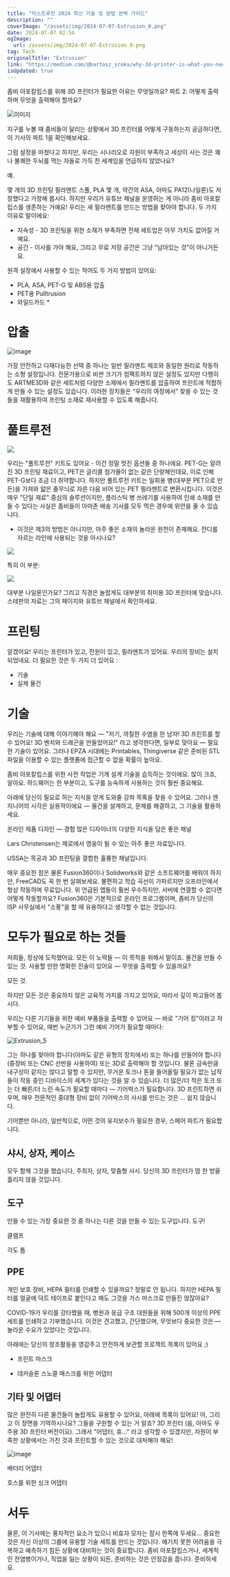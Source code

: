 ```yaml
---
title: "익스트루전 2024 최신 기술 및 방법 완벽 가이드"
description: ""
coverImage: "/assets/img/2024-07-07-Extrusion_0.png"
date: 2024-07-07 02:54
ogImage:
  url: /assets/img/2024-07-07-Extrusion_0.png
tag: Tech
originalTitle: "Extrusion"
link: "https://medium.com/@bartosz_sroka/why-3d-printer-is-what-you-need-for-zombie-apocalypse-part-2-how-and-what-to-print-56e93b7fdaa9"
isUpdated: true
---
```


좀비 아포칼립스를 위해 3D 프린터가 필요한 이유는 무엇일까요? 파트 2: 어떻게 출력하며 무엇을 출력해야 할까요?

![이미지](/assets/img/2024-07-07-Extrusion_0.png)

지구를 누볼 때 좀비들이 달리는 상황에서 3D 프린터를 어떻게 구동하는지 궁금하다면, 이 기사의 파트 1을 확인해보세요.

그럼 설정을 마쳤다고 하지만, 우리는 시나리오로 자원이 부족하고 세상이 사는 것은 꽤나 불쾌한 두뇌를 먹는 자들로 가득 찬 세계임을 언급하지 않았나요?

<div class="content-ad"></div>

예.

몇 개의 3D 프린팅 필라멘트 스풀, PLA 몇 개, 약간의 ASA, 아마도 PA12(나일론)도 저장했다고 가정해 봅시다. 하지만 우리가 유튜브 채널을 운영하는 게 아니라 좀비 아포칼립스를 생존하는 거예요! 우리는 새 필라멘트를 만드는 방법을 찾아야 합니다. 두 가지 이유로 말이에요:

- 지속성 - 3D 프린팅을 위한 소재가 부족하면 전체 세트업은 아무 가치도 없어질 거예요.
- 공간 - 이사를 가야 해요, 그리고 무료 저장 공간은 그냥 "남아있는 것"이 아니거든요.

원격 설정에서 사용할 수 있는 적어도 두 가지 방법이 있어요:

<div class="content-ad"></div>

- PLA, ASA, PET-G 및 ABS용 압출
- PET용 Pulltrusion
- 와일드카드 \*

# 압출

![image](/assets/img/2024-07-07-Extrusion_1.png)

가장 안전하고 다재다능한 선택 중 하나는 일반 필라멘트 제조와 동일한 원리로 작동하는 소형 설정입니다. 전문가용으로 비싼 크기가 컴팩트하지 않은 설정도 있지만 다행히도 ARTME3D와 같은 세트처럼 다양한 소재에서 필라멘트를 압출하여 프린트에 적합하게 만들 수 있는 설정도 있습니다. 이러한 장치들은 “우리의 여정에서” 찾을 수 있는 것들을 재활용하여 프린팅 소재로 재사용할 수 있도록 해줍니다.

<div class="content-ad"></div>

# 풀트루전

<img src="/assets/img/2024-07-07-Extrusion_2.png" />

우리는 "풀트루전" 키트도 있어요 - 이건 정말 멋진 옵션들 중 하나에요. PET-G는 알려진 3D 프린팅 재료이고, PET은 글리콜 첨가물이 없는 같은 단량체인데요, 이로 인해 PET-G보다 조금 더 취약합니다. 하지만 풀트루전 키트는 일회용 병(대부분 PET으로 만든)을 가져와 얇은 줄무늬로 자른 다음 비어 있는 PET 필라멘트로 변환시킵니다. 이것은 매우 "단일 재료" 중심의 솔루션이지만, 플라스틱 병 쓰레기를 사용하여 인쇄 소재를 만들 수 있다는 사실은 좀비들이 아마존 배송 기사를 모두 먹은 경우에 위안을 줄 수 있습니다.

- 이것은 제3의 방법은 아니지만, 아주 좋은 소재의 놀라운 원천이 존재해요. 잔디를 자르는 라인에 사용되는 것을 아시나요?

<div class="content-ad"></div>

<img src="/assets/img/2024-07-07-Extrusion_3.png" />

특히 이 부분:

<img src="/assets/img/2024-07-07-Extrusion_4.png" />

대부분 나일론인가요? 그리고 직경은 놀랍게도 대부분의 취미용 3D 프린터에 맞습니다. 스테판의 자료는 그의 페이지와 유튜브 채널에서 확인하세요.

<div class="content-ad"></div>

# 프린팅

알겠어요! 우리는 프린터가 있고, 전원이 있고, 필라멘트가 있어요. 우리의 장비는 설치되었네요. 더 필요한 것은 두 가지 더 있어요 :

- 기술
- 실제 물건

# 기술

<div class="content-ad"></div>

우리는 기술에 대해 이야기해야 해요 — "저기, 까칠한 수염을 한 남자! 3D 프린트를 할 수 있어요! 3D 벤치와 드래곤을 만들었어요!" 라고 생각한다면, 일부로 맞아요 — 필요한 기술이 있어요. 그러나 EPZA 시대에는 Printables, Thingiverse 같은 준비된 STL 파일을 이용할 수 있는 플랫폼에 접근할 수 없을 확률이 높아요.

좀비 아포칼립스를 위한 사전 작업은 기계 설계 기술을 습득하는 것이에요. 많이 크죠, 알아요. 하드웨어는 한 부분이고, 도구를 능숙하게 사용하는 것이 훨씬 중요해요.

아래에 당신이 필요로 하는 지식을 얻게 도와줄 강좌 목록을 찾을 수 있어요. 그러나 엔지니어의 시각은 실용적이에요 — 물건을 설계하고, 문제를 해결하고, 그 기술을 활용하세요.

온라인 제품 디자인 — 경험 많은 디자이너의 다양한 지식을 담은 좋은 채널

<div class="content-ad"></div>

Lars Christensen는 제로에서 영웅이 될 수 있는 아주 좋은 자료입니다.

USSA는 목공과 3D 프린팅을 결합한 훌륭한 채널입니다.

매우 중요한 점은 물론 Fusion360이나 Solidworks와 같은 소프트웨어를 배워야 하지만, FreeCAD도 꼭 한 번 살펴보세요. 불편하고 학습 곡선이 가파르지만 오프라인에서 항상 작동하며 무료입니다. 위 언급된 앱들이 훨씬 우수하지만, 서버에 연결할 수 없다면 어떻게 작동할까요? Fusion360은 기본적으로 온라인 프로그램이며, 좀비가 당신의 ISP 사무실에서 "소풍"을 할 때 유용하다고 생각할 수 없는 것입니다.

# 모두가 필요로 하는 것들

<div class="content-ad"></div>

저희들, 정상에 도착했어요. 모든 이 노력들 — 이 목적을 위해서 말이죠. 물건을 만들 수 있는 것. 사용할 만한 명확한 진술이 있어요 — 무엇을 출력할 수 있을까요?

모든 것.

하지만 모든 것은 중요하지 않은 교육적 가치를 가지고 있어요, 따라서 깊이 파고들어 봅시다.

우리는 다른 기기들을 위한 예비 부품들을 출력할 수 있어요 — 바로 "기어 킹"이라고 자부할 수 있어요, 매번 누군가가 그런 예비 기어가 필요할 때마다:

<div class="content-ad"></div>

![Extrusion_5](/assets/img/2024-07-07-Extrusion_5.png)

그는 하나를 찾아야 합니다(아마도 같은 유형의 장치에서) 또는 하나를 만들어야 합니다(중장비 또는 CNC 선반을 사용하여) 또는 3D로 출력해야 할 것입니다. 물론 금속만큼 내구성이 같지는 않다고 말할 수 있지만, 무거운 토크나 톤을 들어올릴 필요가 없는 납작들이 작동 중인 디바이스의 세계가 있다는 것을 알 수 있습니다. 더 많은/더 적은 토크 또는 더 빠른/더 느린 속도가 필요할 때마다 — 기어박스가 필요합니다. 3D 프린트하면 쉬우며, 매우 전문적인 중대형 장비 없이 기어박스의 샤시를 만드는 것은 ... 쉽지 않습니다.

기어뿐만 아니라, 일반적으로, 어떤 것의 유지보수가 필요한 경우, 스페어 파트가 필요합니다.

## 샤시, 상자, 케이스

<div class="content-ad"></div>

모두 함께 그것을 했습니다, 주최자, 상자, 맞춤형 샤시. 당신의 3D 프린터가 땀 한 방울 흘리지 않을 것입니다.

## 도구

만들 수 있는 가장 중요한 것 중 하나는 다른 것을 만들 수 있는 도구입니다. 도구!

클램프

<div class="content-ad"></div>

각도 톱

## PPE

개인 보호 장비, HEPA 필터를 인쇄할 수 있을까요? 정말로 안 됩니다. 하지만 HEPA 필터를 얼굴에 덕트 테이프로 붙인다고 해도 그것을 가스 마스크로 만들진 않잖아요?

COVID-19가 우리를 강타했을 때, 병원과 응급 구조 대원들을 위해 500개 이상의 PPE 세트를 인쇄하고 기부했습니다. 이것은 견고했고, 간단했으며, 무엇보다 중요한 것은 — 놀라운 수요가 있었다는 것입니다.

<div class="content-ad"></div>

아래에는 당신의 창조활동을 영감주고 안전하게 보관할 프로젝트 목록이 있어요 ;)

- 프린트 마스크

- 데카슬론 스노클 매스크를 위한 어댑터

## 기타 및 어댑터

<div class="content-ad"></div>

많은 완전히 다른 물건들이 놀랍게도 유용할 수 있어요, 아래에 목록이 있어요! 아, 그리고 이 장면을 기억하시나요? 그들을 구원할 수 있는 거 알죠? 3D 프린터 (음, 아마도 우주용 3D 프린터 버전이요). 그래서 "어댑터, 휴..." 라고 생각할 수 있겠지만, 자원이 부족한 상황에서는 가진 것과 프린트할 수 있는 것으로 대처해야 해요!

![image](/assets/img/2024-07-07-Extrusion_6.png)

배터리 어댑터

호스를 위한 싱크 어댑터

<div class="content-ad"></div>

# 서두

물론, 이 기사에는 풍자적인 요소가 있으니 비효자 모자는 잠시 한쪽에 두세요... 중요한 것은 자신 이상의 그룹에 유용할 기술 세트를 만드는 것입니다. 예기치 못한 어려움을 극복하고 예측하기 힘든 상황에 대비하는 것이 중요합니다. 좀비 아포칼립스거나, 세계적인 전염병이거나, 직업을 잃는 상황이 되든, 준비하는 것은 안정감을 줍니다. 준비하세요.
